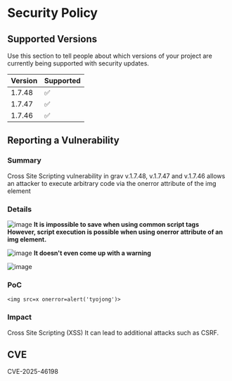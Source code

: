# Security Policy

## Supported Versions

Use this section to tell people about which versions of your project are
currently being supported with security updates.

| Version  | Supported          |
| -------  | ------------------ |
| 1.7.48   | :white_check_mark: |
| 1.7.47   | :white_check_mark: |
| 1.7.46   | :white_check_mark: |

## Reporting a Vulnerability

### Summary
Cross Site Scripting vulnerability in grav v.1.7.48, v.1.7.47 and v.1.7.46 allows an attacker to execute arbitrary code via the onerror attribute of the img element

### Details
![image](https://github.com/user-attachments/assets/af6b5a25-e2ff-4bc9-abe9-71008616e953)
**It is impossible to save when using common script tags**
**However, script execution is possible when using onerror attribute of an img element.**

![image](https://github.com/user-attachments/assets/6ed61a16-580a-4f2e-a823-21d88c73f739)
**It doesn't even come up with a warning**

![image](https://github.com/user-attachments/assets/8959c8ac-06ad-47d7-9992-cec9671a16cc)

### PoC
```<img src=x onerror=alert('tyojong')>```

### Impact
Cross Site Scripting (XSS)
It can lead to additional attacks such as CSRF.

## CVE
CVE-2025-46198
